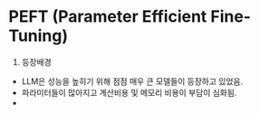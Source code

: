 # PEFT (Parameter Efficient Fine-Tuning)


1. 등장배경

- LLM은 성능을 높히기 위해 점점 매우 큰 모델들이 등장하고 있었음.
- 파라미터들이 많아지고 계산비용 및 메모리 비용이 부담이 심화됨.
- 